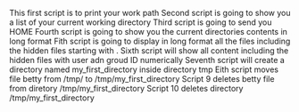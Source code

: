 This first script is to print your work path
Second script is going to show you a list of your current working directory
Third script is going to send you HOME
Fourth script is going to show you the current directories contents in long format
Fith script is going to display in long format all the files including the hidden files starting with
.
Sixth script will show all content including the hidden files with user adn groud ID numerically
Seventh script will create a directory named my_first_directory inside directory tmp
Eith script moves file betty from /tmp/ to /tmp/my_first_directory
Script 9 deletes betty file from diretory /tmp/my_first_directory
Script 10 deletes directory /tmp/my_first_directory

